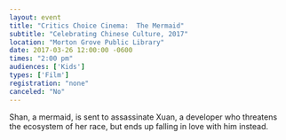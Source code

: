 ```yaml
---
layout: event
title: "Critics Choice Cinema:  The Mermaid"
subtitle: "Celebrating Chinese Culture, 2017"
location: "Morton Grove Public Library"
date: 2017-03-26 12:00:00 -0600
times: "2:00 pm"
audiences: ['Kids']
types: ['Film']
registration: "none"
canceled: "No"
---
```

Shan, a mermaid, is sent to assassinate Xuan, a developer who threatens the ecosystem of her race, but ends up falling in love with him instead.
